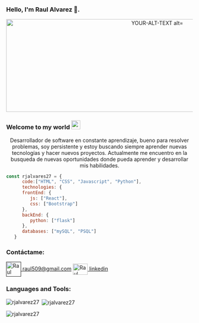### Hello, I'm Raul Alvarez 👋.


<div id="header" align="center">
<picture class="w-25">
<source media="(prefers-color-scheme: light) alt="bootstrap" width="800" height="250"" srcset="https://github.com/rjalvarez27/rjalvarez27/assets/122297344/d68ae2a4-ba84-4bab-8dca-a62edf4bdf27">
<img alt="YOUR-ALT-TEXT alt="bootstrap" width="800" height="250" " src="https://github.com/rjalvarez27/rjalvarez27/assets/122297344/d68ae2a4-ba84-4bab-8dca-a62edf4bdf27">
</picture>
</div>       

### Welcome to my world <img src="https://github.com/TheDudeThatCode/TheDudeThatCode/blob/master/Assets/Earth.gif" width="24px"> 

<p style="text-align:center;"> Desarrollador de software en constante aprendizaje, bueno para resolver problemas, soy persistente y estoy buscando siempre aprender nuevas tecnologías y hacer nuevos proyectos. Actualmente me encuentro en la busqueda de nuevas oportunidades donde pueda aprender y desarrollar mis habilidades.</p>

```js
const rjalvares27 = {
      code:["HTML", "CSS", "Javascript", "Python"],
      technologies: {
      frontEnd: {
         js: ["React"],
         css: ["Bootstrap"]
      },
      backEnd: {
         python: ["flask"]
      },
      databases: ["mySQL", "PSQL"]
   }
```
<h3 align="left">Contáctame:</h3>
<p align="left">
<a href="" target="blank"><img align="center" src="https://github.com/rjalvarez27/rjalvarez27/assets/122297344/b8bf507f-566c-4251-a509-1bd5cad5a796" alt="Raul Alvarez" height="40" width="40" /> raul509@gmail.com</a> 
<a href="https://www.linkedin.com/in/raul-alvarez-497543144/" target="blank"><img align="center" src="https://raw.githubusercontent.com/rahuldkjain/github-profile-readme-generator/master/src/images/icons/Social/linked-in-alt.svg" alt="Raul Alvarez" height="30" width="40" /> linkedin </a> 
</p>

<h3 align="left">Languages and Tools:</h3>

<p><img align="left" src="https://github-readme-stats.vercel.app/api/top-langs?username=rjalvarez27&show_icons=true&locale=en&layout=compact" alt="rjalvarez27" /></p>

<p>&nbsp;<img align="center" src="https://github-readme-stats.vercel.app/api?username=rjalvarez27&show_icons=true&locale=en" alt="rjalvarez27" /></p>

<p><img align="center" src="https://github-readme-streak-stats.herokuapp.com/?user=rjalvarez27&" alt="rjalvarez27" /></p>
      
      
  
      
